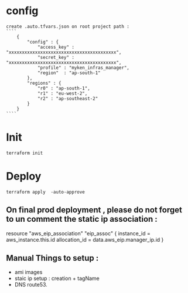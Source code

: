

# config
    create .auto.tfvars.json on root project path :
    ````
        {
            "config" : {
                "access_key" : "xxxxxxxxxxxxxxxxxxxxxxxxxxxxxxxxxxxxxxxxx",
                "secret_key" : "xxxxxxxxxxxxxxxxxxxxxxxxxxxxxxxxxxxxxxxxx",
                "profile" : "myken_infras_manager",
                "region"  : "ap-south-1"
            },
            "regions" : {
                "r0" : "ap-south-1",
                "r1" : "eu-west-2",
                "r2" : "ap-southeast-2"
            }
        }
    ````
# Init
    terraform init

# Deploy
    terraform apply  -auto-approve


## On final prod deployment , please do not forget to un comment the static ip association :
resource "aws_eip_association" "eip_assoc" {
  instance_id   = aws_instance.this.id
  allocation_id = data.aws_eip.manager_ip.id
}




##  Manual Things to setup :
- ami images
- staic ip setup : creation + tagName
- DNS route53.
